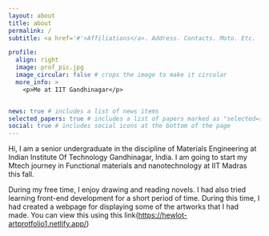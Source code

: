 ```yaml
---
layout: about
title: about
permalink: /
subtitle: <a href='#'>Affiliations</a>. Address. Contacts. Moto. Etc.

profile:
  align: right
  image: prof_pic.jpg
  image_circular: false # crops the image to make it circular
  more_info: >
    <p>Me at IIT Gandhinagar</p>


news: true # includes a list of news items
selected_papers: true # includes a list of papers marked as "selected={true}"
social: true # includes social icons at the bottom of the page
---
```


Hi, I am a senior undergraduate in the discipline of Materials Engineering at Indian Institute Of Technology Gandhinagar, India. I am going to start my Mtech journey in Functional materials and nanotechnology at IIT Madras this fall.

During my free time, I enjoy drawing and reading novels. I had also tried learning front-end development for a short period of time. During this time, I had created a webpage for displaying some of the artworks that I had made. You can view this using this link(https://hewlot-artprotfolio1.netlify.app/)
